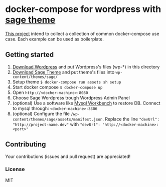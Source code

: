 # docker-compose for wordpress with [sage theme](https://roots.io/sage/)
[This project](https://github.com/chrvadala/docker-compose-examples)
intend to collect a collection of common docker-compose use case.
Each example can be used as boilerplate.

## Getting started

1. [Download Wordpress](https://wordpress.org/latest.zip) and put Wordpress's files (wp-*) in this directory
2. [Download Sage Theme](https://github.com/roots/sage/releases/latest) and put theme's files into `wp-content/themes/sage/`
3. Setup theme ` $ docker-compose run assets sh setup `
4. Start docker compose ` $ docker-compose up `
5. Open `http://<docher-machine>:8080`
6. Choose Sage Wordpress trough Wordpress Admin Panel
7. (optional) Use a software like [Mysql Workbench](http://dev.mysql.com/downloads/workbench/)
    to restore DB. Connect to mysql through: `<docker-machine>:3306`
8. (optional) Configure the file `/wp-content/themes/sage/assets/manifest.json`. Replace the line `"devUrl": "http://project-name.dev"` with `"devUrl": "http://<docker-machine>:<port>"`

## Contributing
Your contributions (issues and pull request) are appreciated!

### License
MIT
